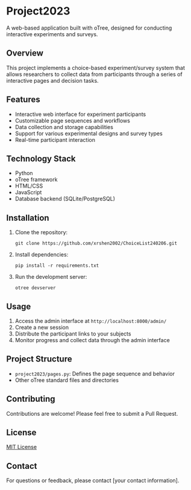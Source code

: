# Project2023

A web-based application built with oTree, designed for conducting interactive experiments and surveys.

## Overview

This project implements a choice-based experiment/survey system that allows researchers to collect data from participants through a series of interactive pages and decision tasks.

## Features

- Interactive web interface for experiment participants
- Customizable page sequences and workflows
- Data collection and storage capabilities
- Support for various experimental designs and survey types
- Real-time participant interaction

## Technology Stack

- Python
- oTree framework
- HTML/CSS
- JavaScript
- Database backend (SQLite/PostgreSQL)

## Installation

1. Clone the repository:
   ```
   git clone https://github.com/xrshen2002/ChoiceList240206.git
   ```

2. Install dependencies:
   ```
   pip install -r requirements.txt
   ```

3. Run the development server:
   ```
   otree devserver
   ```

## Usage

1. Access the admin interface at `http://localhost:8000/admin/`
2. Create a new session
3. Distribute the participant links to your subjects
4. Monitor progress and collect data through the admin interface

## Project Structure

- `project2023/pages.py`: Defines the page sequence and behavior
- Other oTree standard files and directories

## Contributing

Contributions are welcome! Please feel free to submit a Pull Request.

## License

[MIT License](LICENSE)

## Contact

For questions or feedback, please contact [your contact information]. 
